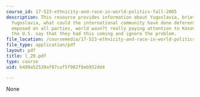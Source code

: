 ```yaml
---
course_id: 17-523-ethnicity-and-race-in-world-politics-fall-2005
description: This resource provides information about Yugoslavia, brief history of
  Yugoslavia, what could the international community have done deferently, arms embargo
  emposed on all parties, world wasn?t really paying attention to Kosovo, and should
  the U.S. say that they had this coming and ignore the problem.
file_location: /coursemedia/17-523-ethnicity-and-race-in-world-politics-fall-2005/b489a52539af87caf5f902f8eb932dd4_l_20.pdf
file_type: application/pdf
layout: pdf
title: l_20.pdf
type: course
uid: b489a52539af87caf5f902f8eb932dd4

---
```

None